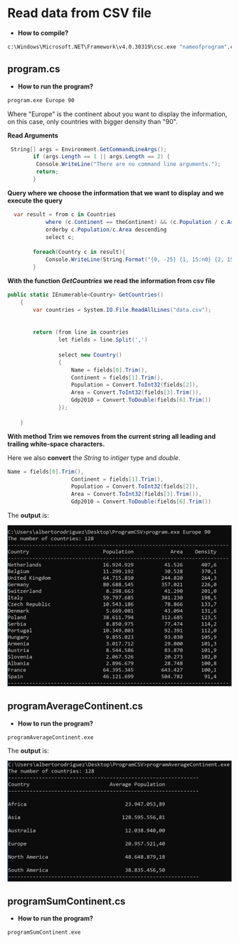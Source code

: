 # Read data from CSV file



* **How to compile?**

```cmd
c:\Windows\Microsoft.NET\Framework\v4.0.30319\csc.exe "nameofprogram".cs
```
	

## program.cs

* **How to run the program?**

```cmd
program.exe Europe 90
```

Where "Europe" is the continent about you want to display the information, on this case, only countries with bigger density than "90".



**Read Arguments**

```c#
 String[] args = Environment.GetCommandLineArgs();
        if (args.Length == 1 || args.Length == 2) {
         Console.WriteLine("There are no command line arguments.");
         return;
        }
```



**Query where we choose the information that we want to display and we execute the query**
```c#
  var result = from c in Countries
            where (c.Continent == theContinent) && (c.Population / c.Area > theDensity)
            orderby c.Population/c.Area descending
            select c;

        foreach(Country c in result){
            Console.WriteLine(String.Format("{0, -25} {1, 15:n0} {2, 15:n0} {3, 10:n1}", c.Name, c.Population, c.Area, (1.0*c.Population/c.Area)));
        }  
```

**With the function *GetCountries* we read the information from csv file**

```c#
public static IEnumerable<Country> GetCountries()
    {
        var countries = System.IO.File.ReadAllLines("data.csv");
 
    
        return (from line in countries
                let fields = line.Split(',')
                
                select new Country()
                {
                    Name = fields[0].Trim(),
                    Continent = fields[1].Trim(),
                    Population = Convert.ToInt32(fields[2]),
                    Area = Convert.ToInt32(fields[3].Trim()), 
                    Gdp2010 = Convert.ToDouble(fields[6].Trim())
                });
               
    }

```


**With method Trim we removes from the current string all leading and trailing white-space characters.**

Here we also **convert** the *String* to *intiger* type and *double*.

```c#
Name = fields[0].Trim(),
                    Continent = fields[1].Trim(),
                    Population = Convert.ToInt32(fields[2]),
                    Area = Convert.ToInt32(fields[3].Trim()), 
                    Gdp2010 = Convert.ToDouble(fields[6].Trim())
```


The **output** is:

![OutputProgram1](imgs/output1.png)



## programAverageContinent.cs

* **How to run the program?**

```cmd
programAverageContinent.exe 
```

The **output** is:

![OutputProgram2](imgs/output2.png)

## programSumContinent.cs

* **How to run the program?**

```cmd
programSumContinent.exe 
```




